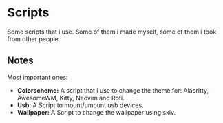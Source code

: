 # Scripts

Some scripts that i use. Some of them i made myself, some of them i took from other people.

## Notes

Most important ones:

- **Colorscheme:** A script that i use to change the theme for: Alacritty, AwesomeWM, Kitty, Neovim and Rofi.
- **Usb:** A Script to mount/umount usb devices.
- **Wallpaper:** A Script to change the wallpaper using sxiv.
